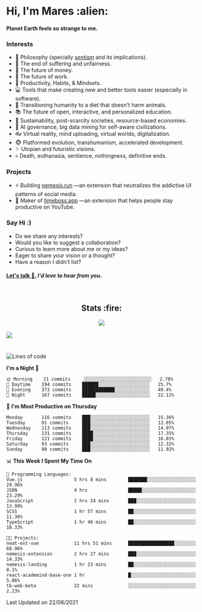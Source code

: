 <h1>Hi, I'm Mares :alien:</h1>

#### Planet Earth feels so strange to me.

### **Interests**

- 🌊 Philosophy (specially [_sentism_][sentismmedium] and its implications).
- 🎯 The end of suffering and unfairness.
- 💸 The future of money.
- 💼 The future of work.
- 🧠 Productivity, Habits, & Mindsets.
- 💻 Tools that make creating new and better tools easier (especially in software).
- 🥗 Transitioning humanity to a diet that doesn't harm animals.
- 📚 The future of open, interactive, and personalized education.
- 🌱 Sustainability, post-scarcity societies, resource-based economies.
- 🤖 AI governance, big data mining for self-aware civilizations.
- 👓 Virtual reality, mind uploading, virtual worlds, digitalization.
- 🐵 Platformed evolution, transhumanism, accelerated development.
- ✨ Utopian and futuristic visions.
- 💀 Death, euthanasia, sentience, nothingness, definitive ends.


### **Projects**

- ⚡ Building [nemesis.run](https://nemesis.run) —an extension that neutralizes the addictive UI patterns of social media.
- 💎 Maker of [timeboss.app](https://timeboss.app) —an extension that helps people stay productive on YouTube.


### **Say Hi :)**

- Do we share any interests?
- Would you like to suggest a collaboration?
- Curious to learn more about me or my ideas?
- Eager to share your vision or a thought?
- Have a reason I didn't list?

#### [Let's talk :wave:.](mailto:mareszhar@gmail.com) _I'd love to hear from you_.

[sentismmedium]: https://medium.com/@mareszhar/born-a-prisoner-a-reflection-about-life-its-struggles-and-a-plan-to-escape-d8566ce9b026

<br>

<h2 align="center">Stats :fire:</h2>

<div align="center">
  <img src="https://github-readme-streak-stats.herokuapp.com?user=mareszhar&theme=black-ice&hide_border=true&stroke=FFFFFF15&ring=DF8FFE&fire=DF8FFE&currStreakLabel=DF8FFE&background=1A232A&currStreakNum=86FFAB">
</div>

<!-- Add or remove this: &dates=B1AAB3FF at the end of the streak stats URL if they get bugged and aren't updating -->

<br>

<img src="https://activity-graph.herokuapp.com/graph?username=mareszhar&theme=nord&bg_color=00000000&color=979797&line=DF8FFE&point=00000000&area=true&hide_border=true">

<br>

<h1></h1>

<!--START_SECTION:waka-->
![Lines of code](https://img.shields.io/badge/From%20Hello%20World%20I%27ve%20Written-118951%20lines%20of%20code-blue)

**I'm a Night 🦉** 

```text
🌞 Morning    21 commits     ░░░░░░░░░░░░░░░░░░░░░░░░░   2.78% 
🌆 Daytime    194 commits    ██████░░░░░░░░░░░░░░░░░░░   25.7% 
🌃 Evening    373 commits    ████████████░░░░░░░░░░░░░   49.4% 
🌙 Night      167 commits    █████░░░░░░░░░░░░░░░░░░░░   22.12%

```
📅 **I'm Most Productive on Thursday** 

```text
Monday       116 commits    ███░░░░░░░░░░░░░░░░░░░░░░   15.36% 
Tuesday      91 commits     ███░░░░░░░░░░░░░░░░░░░░░░   12.05% 
Wednesday    113 commits    ███░░░░░░░░░░░░░░░░░░░░░░   14.97% 
Thursday     131 commits    ████░░░░░░░░░░░░░░░░░░░░░   17.35% 
Friday       121 commits    ████░░░░░░░░░░░░░░░░░░░░░   16.03% 
Saturday     93 commits     ███░░░░░░░░░░░░░░░░░░░░░░   12.32% 
Sunday       90 commits     ███░░░░░░░░░░░░░░░░░░░░░░   11.92%

```


📊 **This Week I Spent My Time On** 

```text
💬 Programming Languages: 
Vue.js                   5 hrs 8 mins        ███████░░░░░░░░░░░░░░░░░░   29.96% 
JSON                     4 hrs               █████░░░░░░░░░░░░░░░░░░░░   23.29% 
JavaScript               2 hrs 24 mins       ███░░░░░░░░░░░░░░░░░░░░░░   13.99% 
SCSS                     1 hr 57 mins        ██░░░░░░░░░░░░░░░░░░░░░░░   11.36% 
TypeScript               1 hr 46 mins        ██░░░░░░░░░░░░░░░░░░░░░░░   10.33%

🐱‍💻 Projects: 
neat-ext-vue             11 hrs 51 mins      █████████████████░░░░░░░░   68.96% 
nemesis-extension        2 hrs 27 mins       ███░░░░░░░░░░░░░░░░░░░░░░   14.33% 
nemesis-landing          1 hr 23 mins        ██░░░░░░░░░░░░░░░░░░░░░░░   8.1% 
react-academind-base-one 1 hr                █░░░░░░░░░░░░░░░░░░░░░░░░   5.86% 
tb-web-beta              22 mins             ░░░░░░░░░░░░░░░░░░░░░░░░░   2.23%

```


 Last Updated on 22/08/2021
<!--END_SECTION:waka-->

